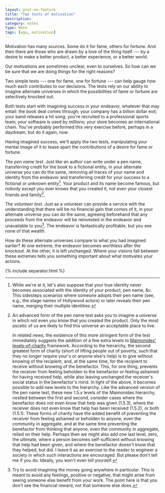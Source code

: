 ```yaml
---
layout: post-no-feature
title: "Two tests of motivation"
description:
category: notes
type: Note
tags: [ego, motivation]
---
```


Motivation has many sources. Some do it for fame, others for fortune. And then there are those who are drawn by a love of the thing itself --- by a desire to make a better product, a better experience, or a better world.

Our motivations are sometimes unclear, even to ourselves. So how can we be sure that we are doing things for the right reasons?

Two simple tests --- one for fame, one for fortune --- can help gauge how much each contributes to our decisions. The tests rely on our ability to imagine alternate universes in which the possibilities of fame or fortune are selectively knocked out.

Both tests start with imagining success in your endeavor, whatever that may entail: the book deal comes through; your company has a billion dollar exit; your band releases a hit song; you're recruited to a professional sports team; your software is used by millions; your store becomes an international chain. You've probably performed this very exercise before, perhaps in a daydream, but do it again, now.

Having imagined success, we'll apply the two tests, manipulating your mental image of it to tease apart the contributions of a desire for fame or fortune.

*The pen name test*. Just like an author can write under a pen name, transferring credit for the book to a fictional entity, in your alternate universe you can do the same, removing all traces of your name and identity from the endeavor and transferring credit for your success to a fictional or unknown entity[^1]. Your product and its name become famous, but nobody except you ever knows that you created it, not even your closest friends and family[^2].

*The volunteer test*. Just as a volunteer can provide a service with the understanding that there will be no financial gain that comes of it, in your alternate universe you can do the same, agreeing beforehand that any proceeds from the endeavor will be reinvested in the endeavor and unavailable to you[^3]. The endeavor is fantastically profitable, but you see none of that wealth.

How do these alternate universes compare to what you had imagined earlier? At one extreme, the endeavor becomes worthless after the knockout. At the other, it is left unchanged. Where your visions fall between these extremes tells you something important about what motivates your actions.

{% include separator.html %}

[^1]:
    While we're at it, let's also suppose that your true identity never becomes associated with the identity of your product, pen name, &c. This sidesteps scenarios where someone adopts their pen name (see, e.g., the stage names of Hollywood actors) or later reveals their pen name, merging their multiple identities.

[^2]: 
    An advanced form of the pen name test asks you to imagine a universe in which not even *you* know that you created the product. Only the most ascetic of us are likely to find this universe an acceptable place to live. 

    In related news, the existence of this more stringent form of the test immediately suggests the addition of a few extra levels to [Maimonides' levels-of-charity](http://en.wikipedia.org/wiki/Tzedakah#In_rabbinical_literature_of_the_classical_and_Middle_Ages) framework. According to the hierarchy, the second greatest form of charity (short of lifting people out of poverty, such that they no longer require your's or anyone else's help) is to give without knowing of the recipient, and, at the same time, for the recipient to receive without knowing of the benefactor. This, for one thing, prevents the receiver from feeling beholden to the benefactor or feeling ashamed for having received help, while also leaving unchanged the receiver's social status in the benefactor's mind. In light of the above, it becomes possible to add new levels to the hierarchy. Like the advanced version of the pen name test, these new 1.5.*x* levels of the Maimonides hierarchy, nestled between the first and second, consider cases where the benefactor does not even know that help was given (1.5.3), where the receiver does not even know that help has been received (1.5.2), or both (1.5.1). These forms of charity have the added benefit of preventing the receiver from feeling ashamed or beholden to anyone, even the community in aggregate, and at the same time preventing the benefactor from thinking that anyone, even the community in aggregate, relied on their help. Perhaps then we might also add one last level, zero, the ultimate, where a person becomes self-sufficient without knowing that help had been given, and where the benefactor doesn't know that they helped, but did. I leave it as an exercise to the reader to engineer a society in which such interactions are encouraged. But please don't tell me if you do. Ideally, you won't even tell yourself.

[^3]:
    Try to avoid imagining the money going anywhere in particular. This is meant to avoid any feelings, positive or negative, that might arise from seeing someone else benefit from your work. The point here is that you don't see the financial reward, not that someone else does.
